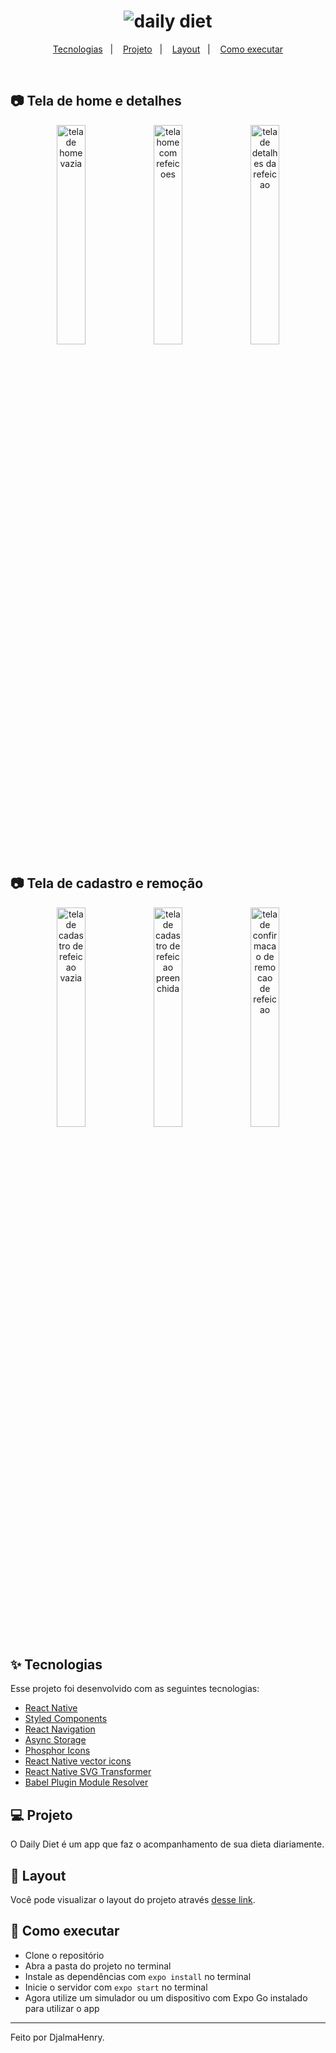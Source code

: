 <h1 align="center">
  <img alt="daily diet" title="daily-journey" src="https://user-images.githubusercontent.com/45500812/211131178-011a56a7-5ac4-46f5-9227-76d9badc3cf9.png" />
</h1>

<p align="center">
  <a href="#-tecnologias">Tecnologias</a>&nbsp;&nbsp;&nbsp;|&nbsp;&nbsp;&nbsp;
  <a href="#-projeto">Projeto</a>&nbsp;&nbsp;&nbsp;|&nbsp;&nbsp;&nbsp;
  <a href="#-layout">Layout</a>&nbsp;&nbsp;&nbsp;|&nbsp;&nbsp;&nbsp;
  <a href="#-como-executar">Como executar</a>
</p>

<br>

## 📷 Tela de home e detalhes

<div style="display: inline_block" align="center">
    <img alt="tela de home vazia" src="https://user-images.githubusercontent.com/45500812/211131270-d106620b-8cf1-4b20-ab9a-8bd174711427.png" width="30%">
    <img alt="tela home com refeicoes" src="https://user-images.githubusercontent.com/45500812/211131272-c99fc82e-69b5-41c8-9c6b-e9b9d6a437a8.png" width="30%">
    <img alt="tela de detalhes da refeicao" src="https://user-images.githubusercontent.com/45500812/211131271-e281628c-54fd-4966-a2ab-22ee3107b3af.png" width="30%">
</div>

## 📷 Tela de cadastro e remoção

<div style="display: inline_block" align="center">
    <img alt="tela de cadastro de refeicao vazia" src="https://user-images.githubusercontent.com/45500812/211131381-faca13de-9d72-42aa-813d-85026f465295.png" width="30%">
    <img alt="tela de cadastro de refeicao preenchida" src="https://user-images.githubusercontent.com/45500812/211131383-e3c755eb-8c40-470a-a571-771c566678ed.png" width="30%">
    <img alt="tela de confirmacao de remocao de refeicao" src="https://user-images.githubusercontent.com/45500812/211131384-6419525e-904f-4e2e-b5ea-31ba0e4d5d4f.png" width="30%">
</div>

## ✨ Tecnologias

Esse projeto foi desenvolvido com as seguintes tecnologias:

- [React Native](https://reactnative.dev/)
- [Styled Components](https://styled-components.com/)
- [React Navigation](https://reactnavigation.org/)
- [Async Storage](https://docs.expo.dev/versions/latest/sdk/async-storage/)
- [Phosphor Icons](https://phosphoricons.com/)
- [React Native vector icons](https://oblador.github.io/react-native-vector-icons/)
- [React Native SVG Transformer](https://github.com/kristerkari/react-native-svg-transformer)
- [Babel Plugin Module Resolver](https://www.npmjs.com/package/babel-plugin-module-resolver)

## 💻 Projeto

O Daily Diet é um app que faz o acompanhamento de sua dieta diariamente.

## 🔖 Layout

Você pode visualizar o layout do projeto através [desse link](https://www.figma.com/file/rsP2cATIwYsvOWAAIqE2FP/Daily-Diet-(Copy)?node-id=407%3A97&t=gjVytpuZPLLUg8Fy-0).

## 🚀 Como executar

- Clone o repositório
- Abra a pasta do projeto no terminal
- Instale as dependências com `expo install` no terminal
- Inicie o servidor com `expo start` no terminal
- Agora utilize um simulador ou um dispositivo com Expo Go instalado para utilizar o app

---

Feito por DjalmaHenry.
